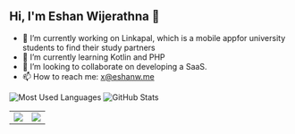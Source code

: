 ## Hi, I'm Eshan Wijerathna 👋



- 🔭 I’m currently working on Linkapal, which is a mobile appfor university students to find their study partners
- 🌱 I’m currently learning Kotlin and PHP
- 👯 I’m looking to collaborate on developing a SaaS.
- 📫 How to reach me: x@eshanw.me



![Most Used Languages](https://github-readme-stats.vercel.app/api/top-langs/?username=dgeshanwijerathna&layout=compact&theme=tokyonight)  ![GitHub Stats](https://github-readme-stats.vercel.app/api?username=dgeshanwijerathna&show_icons=true&locale=en)


<table>
  <tr>
    <td align="left">
      <img src="https://github-readme-stats.vercel.app/api/top-langs/?username=dgeshanwijerathna&layout=compact&theme=tokyonight" />
    </td>
    <td align="right">
      <img src="https://github-readme-stats.vercel.app/api?username=dgeshanwijerathna&show_icons=true&locale=en" />
    </td>
  </tr>
</table>







